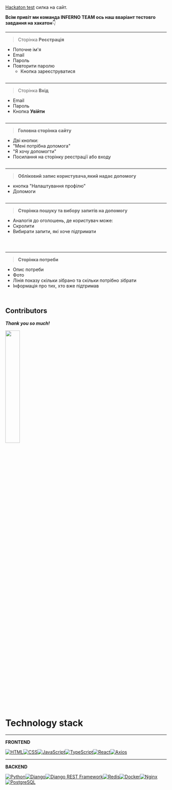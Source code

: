 <p align="center"><img src="assets/logo_team.png" alt=""></p>

 [Hackaton test]() силка на сайт.


**Всім привіт ми команда __INFERNO TEAM__ ось наш вваріант тестовго завдання на хакатон**:point_down:

---


>Сторінка 
**Реєстрація**
+ Поточне ім'я
+ Email
+ Пароль
+ Повторити паролю
   * Кнопка зареєструватися
<p align="center"><img src="assets/SignUp.png" alt=""></p>

----

>Сторінка 
 **Вхід**
+ Email
+ Пароль
+ Кнопка **Увійти**
<p align="center"><img src="assets/Login.png" alt=""></p>

---

>**Головна сторінка сайту**
+ Дві кнопки:
+ "Мені потрібна допомога"
+ "Я хочу допомогти"
+ Посилання на сторінку реєстрації або входу

<p align="center"><img src="assets/home_page.png" alt=""></p>

---

> **Обліковий запис користувача,який надає допомогу**

+ кнопка "Налаштування профілю"
+ Допомоги
<p align="center"><img src="assets/personal_cabinet_who_help_settings.png" alt=""></p>

----

>**Сторінка пошуку та вибору запитів на допомогу**
+ Аналогія до оголошень, де користувач може:
+ Скролити
+ Вибирати запити, які хоче підтримати
<p align="center"><img src="assets/created_need.png" alt=""></p>

<p align="center"><img src="assets/needs_help.png" alt=""></p>

<p align="center"><img src="![alt text](assets/hover_card.png)" alt=""></p>

----
>**Сторінка потреби**
+ Опис потреби
+ Фото
+ Лінія показу скільки зібрано та скільки потрібно зібрати
+ Інформація про тих, хто вже підтримав
<p align="center"><img src="assets/needs_help_details.png" alt=""></p>

<p align="center"><img src="assets/changing_needs.png" alt=""></p>

## Contributors

___Thank you so much!___

<a href="https://github.com/ostapln/test-hakaton/graphs/contributors">
  <img src="https://contrib.rocks/image?repo=ostapln/test-hakaton" width="30%"/>
  </a>



# Technology stack
___

**FRONTEND**



[![HTML](https://img.shields.io/badge/-HTML-E342?logo=html5&style=flat)](https://developer.mozilla.org/en-US/docs/Web/HTML)[![CSS](https://img.shields.io/badge/-CSS-1572B6?logo=css3&style=flat)](https://developer.mozilla.org/en-US/docs/Web/CSS)[![JavaScript](https://img.shields.io/badge/-JavaScript-F7aF1E?logo=javascript&style=flat)](https://developer.mozilla.org/en-US/docs/Web/JavaScript)[![TypeScript](https://img.shields.io/badge/-TypeScript-01CC?logo=typescript&style=flat)](https://www.typescriptlang.org/)[![React](https://img.shields.io/badge/-React-41a?logo=react&style=flat)](https://reactjs.org/)[![Axios](https://img.shields.io/badge/-Axios-1175B2?logo=axios&style=flat)](https://axios-http.com/)



---
**BACKEND**

[![Python](https://img.shields.io/badge/-Python-376AB?logo=python&style=flat-square)](https://www.python.org/)[![Django](https://img.shields.io/badge/-Django-092E20?logo=django&style=flat-square)](https://www.djangoproject.com/)[![Django REST Framework](https://img.shields.io/badge/-Django_REST_Framework-FF1709?logo=django&style=flat-square)](https://www.django-rest-framework.org/)[![Redis](https://img.shields.io/badge/-Redis-CC000?logo=redis&style=flat-square)](https://redis.io/)[![Docker](https://img.shields.io/badge/-Docker-249?logo=docker&style=flat-square)](https://www.docker.com/)[![Nginx](https://img.shields.io/badge/-Nginx-269539?logo=nginx&style=flat-square)](https://www.nginx.com/)[![PostgreSQL](https://img.shields.io/badge/-PostgreSQL-332122?logo=postgresql&style=flat-square)](https://www.postgresql.org/)







